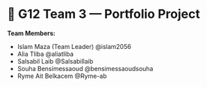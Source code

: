 # 🌟 G12 Team 3 — Portfolio Project

**Team Members:**
- Islam Maza (Team Leader)                 @islam2056
- Alia Tliba                               @aliatliba
- Salsabil Laib                            @Salsabillaib
- Souha Bensimessaoud                      @bensimessaoudsouha
- Ryme Ait Belkacem                        @Ryme-ab


